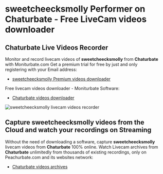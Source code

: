 # sweetcheecksmolly Performer on Chaturbate - Free LiveCam videos downloader

## Chaturbate Live Videos Recorder

Monitor and record livecam videos of **sweetcheecksmolly** from **Chaturbate** with Moniturbate.com
Get a premium trial for free by just and only registering with your Email address:
* [sweetcheecksmolly Premium videos downloader](https://moniturbate.com/request-demo-licence-key.html)

Free livecam videos downloader - Moniturbate Software:
* [Chaturbate videos downloader](https://moniturbate.com/moniturbate-download-software.html)

![sweetcheecksmolly livecam videos recorder](https://peachurnet.com/templates/moniturbate-software.png)


## Capture sweetcheecksmolly videos from the Cloud and watch your recordings on Streaming

Without the need of downloading a software, capture **sweetcheecksmolly** livecam videos from **Chaturbate** 100% online.
Watch Livecam archives from **Chaturbate** unlimitedly from thousands of existing recordings, only on Peachurbate.com and its websites network:
* [Chaturbate videos archives](https://peachurnet.com/)